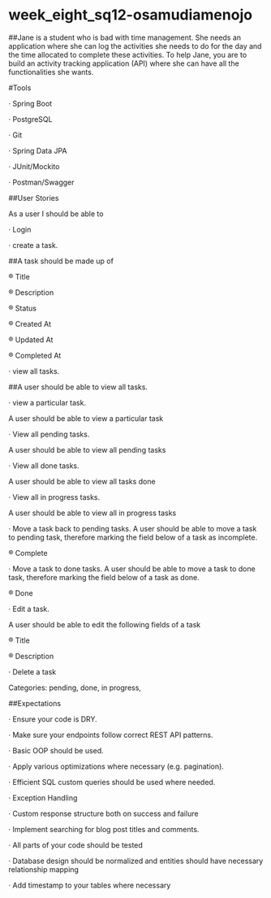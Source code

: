 # week_eight_sq12-osamudiamenojo
##Jane is a student who is bad with time management. She needs an application where she can log the activities she needs to do for the day and the time allocated to complete these activities. To help Jane, you are to build an activity tracking application (API) where she can have all the functionalities she wants.

#Tools

· Spring Boot

· PostgreSQL

· Git

· Spring Data JPA

· JUnit/Mockito

· Postman/Swagger

##User Stories

As a user I should be able to

· Login

· create a task.

##A task should be made up of

® Title

® Description

® Status

® Created At

® Updated At

® Completed At

· view all tasks.

##A user should be able to view all tasks.

· view a particular task.

A user should be able to view a particular task

· View all pending tasks.

A user should be able to view all pending tasks

· View all done tasks.

A user should be able to view all tasks done

· View all in progress tasks.

A user should be able to view all in progress tasks

· Move a task back to pending tasks. A user should be able to move a task to pending task, therefore marking the field below of a task as incomplete.

® Complete

· Move a task to done tasks. A user should be able to move a task to done task, therefore marking the field below of a task as done.

® Done

· Edit a task.

A user should be able to edit the following fields of a task

® Title

® Description

· Delete a task

Categories: pending, done, in progress,

##Expectations

· Ensure your code is DRY.

· Make sure your endpoints follow correct REST API patterns.

· Basic OOP should be used.

· Apply various optimizations where necessary (e.g. pagination).

· Efficient SQL custom queries should be used where needed.

· Exception Handling

· Custom response structure both on success and failure

· Implement searching for blog post titles and comments.

· All parts of your code should be tested

· Database design should be normalized and entities should have necessary relationship mapping

· Add timestamp to your tables where necessary
